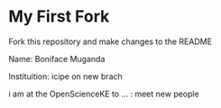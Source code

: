 # My First Fork
Fork this repository and make changes to the README

Name: Boniface Muganda

Instituition: icipe on new brach

i am at the OpenScienceKE to ... : meet new people
